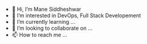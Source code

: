 - 👋 Hi, I’m Mane Siddheshwar
- 👀 I’m interested in DevOps, Full Stack Developement
- 🌱 I’m currently learning ...
- 💞️ I’m looking to collaborate on ...
- 📫 How to reach me ...

<!---
sid-tmbill/sid-tmbill is a ✨ special ✨ repository because its `README.md` (this file) appears on your GitHub profile.
You can click the Preview link to take a look at your changes.
--->
